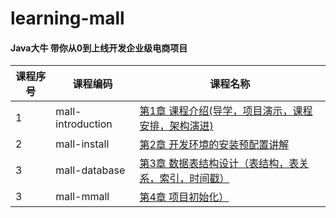 # learning-mall

#### Java大牛 带你从0到上线开发企业级电商项目

课程序号 | 课程编码 | 课程名称
---|---|---
1 | mall-introduction | [第1章 课程介绍(导学，项目演示，课程安排，架构演进)](mall-introduction/README.md)
2 | mall-install | [第2章 开发环境的安装预配置讲解](mall-install/README.md)
3 | mall-database | [第3章 数据表结构设计（表结构，表关系，索引，时间戳）](mall-database/README.md)
3 | mall-mmall | [第4章 项目初始化）](mall-mmall/README.md)
